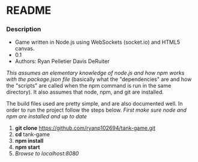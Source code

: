 # README #

### Description ###

* Game written in Node.js using WebSockets (socket.io) and HTML5 canvas.
* 0.1
* Authors:
	Ryan Pelletier
	Davis DeRuiter


*This assumes an elementary knowledge of node.js and how npm works with the package.json file* (basically what the "dependencies" are and how the "scripts" are called when the npm command is run in the same directory). It also assumes that node, npm, and git are installed.

The build files used are pretty simple, and are also documented well. In order to run the project follow the steps below. *First make sure node and npm are installed and up to date*

1.  **git clone** https://github.com/ryanp102694/tank-game.git
1.  **cd** tank-game
1.  **npm install**
1.  **npm start**
1.  *Browse to localhost:8080*

